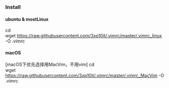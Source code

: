 ### Install

#### ubuntu & mostLinux
cd  
wget https://raw.githubusercontent.com/3xp10it/.vimrc/master/.vimrc_linux -O .vimrc

#### macOS
[macOS下优先选择用MacVim，不用vim]
cd  
wget https://raw.githubusercontent.com/3xp10it/.vimrc/master/.vimrc_MacVim -O .vimrc
